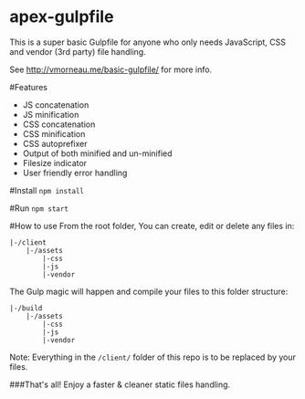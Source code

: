 # apex-gulpfile
This is a super basic Gulpfile for anyone who only needs JavaScript, CSS and vendor (3rd party) file handling.

See http://vmorneau.me/basic-gulpfile/ for more info.

#Features
- JS concatenation
- JS minification
- CSS concatenation
- CSS minification
- CSS autoprefixer
- Output of both minified and un-minified 
- Filesize indicator
- User friendly error handling

#Install
```npm install```

#Run
```npm start```

#How to use
From the root folder, You can create, edit or delete any files in:
```
|-/client
	|-/assets
		|-css
		|-js
		|-vendor
```

The Gulp magic will happen and compile your files to this folder structure:

```
|-/build
	|-/assets
		|-css
		|-js
		|-vendor
```

Note: Everything in the ```/client/``` folder of this repo is to be replaced by your files.

###That's all! Enjoy a faster & cleaner static files handling.